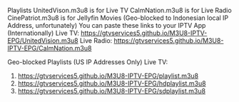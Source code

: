 Playlists
UnitedVison.m3u8 is for Live TV
CalmNation.m3u8 is for Live Radio
CinePatriot.m3u8 is for Jellyfin Movies (Geo-blocked to Indonesian local IP Address, unfortunately)
You can paste these links to your IPTV App (Internationally)
Live TV: https://gtvservices5.github.io/M3U8-IPTV-EPG/UnitedVision.m3u8
Live Radio: https://gtvservices5.github.io/M3U8-IPTV-EPG/CalmNation.m3u8

Geo-blocked Playlists (US IP Addresses Only)
Live TV:
1. https://gtvservices5.github.io/M3U8-IPTV-EPG/playlist.m3u8
2. https://gtvservices5.github.io/M3U8-IPTV-EPG/hdplaylist.m3u8
3. https://gtvservices5.github.io/M3U8-IPTV-EPG/sdplaylist.m3u8
